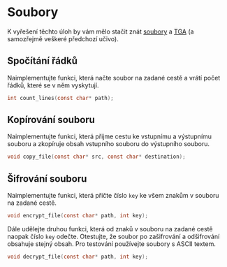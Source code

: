 # Soubory
K vyřešení těchto úloh by vám mělo stačit znát [soubory](../c/soubory/soubory.md) a [TGA](../c/aplikovane_ulohy/tga.md)
(a samozřejmě veškeré předchozí učivo).

## Spočítání řádků
Naimplementujte funkci, která načte soubor na zadané cestě a vrátí počet řádků, které se v něm
vyskytují.
```c
int count_lines(const char* path);
```

## Kopírování souboru
Naimplementujte funkci, která přijme cestu ke vstupnímu a výstupnímu souboru a zkopíruje obsah
vstupního souboru do výstupního souboru.

```c
void copy_file(const char* src, const char* destination);
```

## Šifrování souboru
Naimplementujte funkci, která přičte číslo `key` ke všem znakům v souboru na zadané cestě.
```c
void encrypt_file(const char* path, int key);
```

Dále udělejte druhou funkci, která od znaků v souboru na zadané cestě naopak číslo `key` odečte.
Otestujte, že soubor po zašifrování a odšifrování obsahuje stejný obsah. Pro testování používejte
soubory s ASCII textem.
```c
void decrypt_file(const char* path, int key);
```
